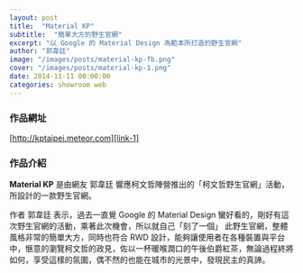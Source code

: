```yaml
---
layout: post
title:  "Material KP"
subtitle:  "簡單大方的野生官網"
excerpt: "以 Google 的 Material Design 為範本所打造的野生官網"
author: "郭韋廷"
image: "/images/posts/material-kp-fb.png"
cover: "/images/posts/material-kp-1.png"
date: 2014-11-11 00:00:00
categories: showroom web
---
```


[link-1]:http://kptaipei.meteor.com

### 作品網址
[http://kptaipei.meteor.com][link-1]

### 作品介紹
<strong>Material KP</strong> 是由網友 郭韋廷 響應柯文哲陣營推出的「柯文哲野生官網」活動，所設計的一款野生官網。

作者 郭韋廷 表示，過去一直覺 Google 的 Material Design 蠻好看的，剛好有這次野生官網的活動，乘著此次機會，所以就自己「刻了一個」
此野生官網，整體風格非常的簡單大方，同時也符合 RWD 設計，能夠讓使用者在各種裝置與平台中，愜意的瀏覽柯文哲的政見，佐以一杯暖喉潤口的午後伯爵紅茶，無論過程終將如何，享受這樣的氛圍，偶不然的也能在城市的光景中，發現民主的真諦。
